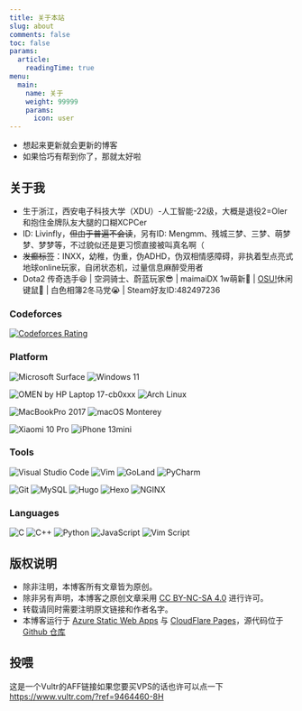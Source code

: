 ```yaml
---
title: 关于本站
slug: about
comments: false
toc: false
params:
  article:
    readingTime: true
menu:
  main:
    name: 关于
    weight: 99999
    params:
      icon: user
---
```


- 想起来更新就会更新的博客
- 如果恰巧有帮到你了，那就太好啦

## 关于我

- 生于浙江，西安电子科技大学（XDU）-人工智能-22级，大概是退役2=OIer和抱住金牌队友大腿的口糊XCPCer
- ID: Livinfly，~~但由于普遍不会读~~，另有ID: Mengmm、残城三梦、三梦、萌梦梦、梦梦等，不过貌似还是更习惯直接被叫真名啊（
- ~~发癫标签~~：INXX，幼稚，伪重，伪ADHD，伪双相情感障碍，非执着型点亮式地球online玩家，自闭状态机，过量信息麻醉受用者
- Dota2 传奇选手😆 | 空洞骑士、蔚蓝玩家😎 | maimaiDX 1w萌新🥺 | [OSU!](https://osu.ppy.sh/users/21104270)休闲键鼠🤔 | 白色相簿2冬马党😭 | Steam好友ID:482497236

### Codeforces
[![Codeforces Rating](https://api.cubercsl.site/api/codeforces?user=ReiAC&style=for-the-badge)](https://codeforces.com/profile/ReiAC)

### Platform

![Microsoft Surface](https://img.shields.io/static/v1?style=for-the-badge&message=Surface%20Pro7&color=5E5E5E&logo=Microsoft&logoColor=FFFFFF&label=)
![Windows 11](https://img.shields.io/static/v1?style=for-the-badge&message=Windows%2011&color=0078D6&logo=Windows&logoColor=FFFFFF&label=)

![OMEN by HP Laptop 17-cb0xxx](https://img.shields.io/static/v1?style=for-the-badge&message=HP%2017-cb0xxx&color=0096D6&logo=HP&logoColor=FFFFFF&label=)
![Arch Linux](https://img.shields.io/badge/Arch_Linux-1793D1?style=for-the-badge&logo=arch-linux&logoColor=white)

![MacBookPro 2017](https://img.shields.io/static/v1?style=for-the-badge&message=MacBookPro%202017&color=000000&logo=Apple&logoColor=FFFFFF&label=)
![macOS Monterey](https://img.shields.io/static/v1?style=for-the-badge&message=macOS%20Monterey&color=000000&logo=macOS&logoColor=FFFFFF&label=)

![Xiaomi 10 Pro](https://img.shields.io/static/v1?style=for-the-badge&message=Xiaomi%2010%20Pro&color=FF6900&logo=Xiaomi&logoColor=FFFFFF&label=)
![iPhone 13mini](https://img.shields.io/static/v1?style=for-the-badge&message=iPhone%2013mini&color=000000&logo=iOS&logoColor=FFFFFF&label=)

### Tools

![Visual Studio Code](https://img.shields.io/static/v1?style=for-the-badge&message=Visual+Studio+Code&color=007ACC&logo=Visual+Studio+Code&logoColor=FFFFFF&label=)
![Vim](https://img.shields.io/static/v1?style=for-the-badge&message=Vim&color=019733&logo=Vim&logoColor=FFFFFF&label=)
![GoLand](https://img.shields.io/static/v1?style=for-the-badge&message=GoLand&color=000000&logo=GoLand&logoColor=FFFFFF&label=)
![PyCharm](https://img.shields.io/static/v1?style=for-the-badge&message=PyCharm&color=000000&logo=PyCharm&logoColor=FFFFFF&label=)

![Git](https://img.shields.io/static/v1?style=for-the-badge&message=Git&color=F05032&logo=Git&logoColor=FFFFFF&label=)
![MySQL](https://img.shields.io/static/v1?style=for-the-badge&message=MySQL&color=4479A1&logo=MySQL&logoColor=FFFFFF&label=)
![Hugo](https://img.shields.io/static/v1?style=for-the-badge&message=Hugo&color=FF4088&logo=Hugo&logoColor=FFFFFF&label=)
![Hexo](https://img.shields.io/static/v1?style=for-the-badge&message=Hexo&color=0E83CD&logo=Hexo&logoColor=FFFFFF&label=)
![NGINX](https://img.shields.io/static/v1?style=for-the-badge&message=NGINX&color=009639&logo=NGINX&logoColor=FFFFFF&label=)

### Languages

![C](https://img.shields.io/static/v1?style=for-the-badge&message=C&color=222222&logo=C&logoColor=A8B9CC&label=)
![C++](https://img.shields.io/static/v1?style=for-the-badge&message=C%2B%2B&color=00599C&logo=C%2B%2B&logoColor=FFFFFF&label=)
![Python](https://img.shields.io/static/v1?style=for-the-badge&message=Python&color=3776AB&logo=Python&logoColor=FFFFFF&label=)
![JavaScript](https://img.shields.io/badge/JavaScript-F7DF1E?style=for-the-badge&logo=javascript&logoColor=black)
![Vim Script](https://img.shields.io/static/v1?style=for-the-badge&message=Vim%20Script&color=019733&logo=Vim&logoColor=FFFFFF&label=)

## 版权说明

- 除非注明，本博客所有文章皆为原创。
- 除非另有声明，本博客之原创文章采用 [CC BY-NC-SA 4.0](https://creativecommons.org/licenses/by-nc-sa/4.0/deed.zh) 进行许可。
- 转载请同时需要注明原文链接和作者名字。
- 本博客运行于 [Azure Static Web Apps](https://azure.microsoft.com/en-us/services/app-service/static/) 与 [CloudFlare Pages](https://pages.cloudflare.com/)，源代码位于 [Github 仓库](https://github.com/ACRei/blog)

## 投喂

这是一个Vultr的AFF链接如果您要买VPS的话也许可以点一下 https://www.vultr.com/?ref=9464460-8H